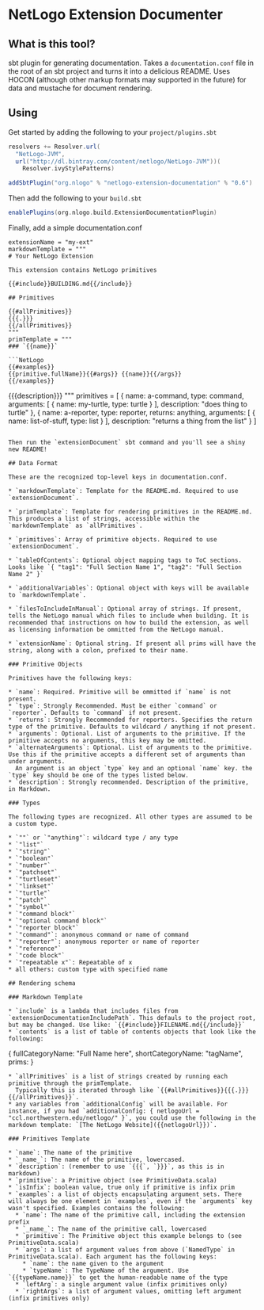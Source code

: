 # NetLogo Extension Documenter

## What is this tool?

sbt plugin for generating documentation.
Takes a `documentation.conf` file in the root of an sbt project and turns it into a delicious README.
Uses HOCON (although other markup formats may supported in the future) for data and
mustache for document rendering.

## Using

Get started by adding the following to your `project/plugins.sbt`

```scala
resolvers += Resolver.url(
  "NetLogo-JVM",
  url("http://dl.bintray.com/content/netlogo/NetLogo-JVM"))(
    Resolver.ivyStylePatterns)

addSbtPlugin("org.nlogo" % "netlogo-extension-documentation" % "0.6")
```

Then add the following to your `build.sbt`

```scala
enablePlugins(org.nlogo.build.ExtensionDocumentationPlugin)
```

Finally, add a simple documentation.conf

```hocon
extensionName = "my-ext"
markdownTemplate = """
# Your NetLogo Extension

This extension contains NetLogo primitives

{{#include}}BUILDING.md{{/include}}

## Primitives

{{#allPrimitives}}
{{{.}}}
{{/allPrimitives}}
"""
primTemplate = """
### `{{name}}`

```NetLogo
{{#examples}}
{{primitive.fullName}}{{#args}} {{name}}{{/args}}
{{/examples}}
```

{{{description}}}
"""
primitives = [
  {
    name: a-command,
    type: command,
    arguments: [ { name: my-turtle, type: turtle } ],
    description: "does thing to turtle"
  },
  {
    name: a-reporter,
    type: reporter,
    returns: anything,
    arguments: [ { name: list-of-stuff, type: list } ],
    description: "returns a thing from the list"
  }
]
```

Then run the `extensionDocument` sbt command and you'll see a shiny new README!

## Data Format

These are the recognized top-level keys in documentation.conf.

* `markdownTemplate`: Template for the README.md. Required to use `extensionDocument`.

* `primTemplate`: Template for rendering primitives in the README.md. This produces a list of strings, accessible within the `markdownTemplate` as `allPrimitives`.

* `primitives`: Array of primitive objects. Required to use `extensionDocument`.

* `tableOfContents`: Optional object mapping tags to ToC sections. Looks like `{ "tag1": "Full Section Name 1", "tag2": "Full Section Name 2" }`

* `additionalVariables`: Optional object with keys will be available to `markdownTemplate`.

* `filesToIncludeInManual`: Optional array of strings. If present, tells the NetLogo manual which files to include when building. It is recommended that instructions on how to build the extension, as well as licensing information be ommitted from the NetLogo manual.

* `extensionName`: Optional string. If present all prims will have the string, along with a colon, prefixed to their name.

### Primitive Objects

Primitives have the following keys:

* `name`: Required. Primitive will be ommitted if `name` is not present.
* `type`: Strongly Recommended. Must be either `command` or `reporter`. Defaults to `command` if not present.
* `returns`: Strongly Recommended for reporters. Specifies the return type of the primitive. Defaults to wildcard / anything if not present.
* `arguments`: Optional. List of arguments to the primitive. If the primitive accepts no arguments, this key may be omitted.
* `alternateArguments`: Optional. List of arguments to the primitive. Use this if the primitive accepts a different set of arguments than under arguments.
  An argument is an object `type` key and an optional `name` key. the `type` key should be one of the types listed below.
* `description`: Strongly recommended. Description of the primitive, in Markdown.

### Types

The following types are recognized. All other types are assumed to be a custom type.

* `""` or `"anything"`: wildcard type / any type
* `"list"`
* `"string"`
* `"boolean"`
* `"number"`
* `"patchset"`
* `"turtleset"`
* `"linkset"`
* `"turtle"`
* `"patch"`
* `"symbol"`
* `"command block"`
* `"optional command block"`
* `"reporter block"`
* `"command"`: anonymous command or name of command
* `"reporter"`: anonymous reporter or name of reporter
* `"reference"`
* `"code block"`
* `"repeatable x"`: Repeatable of x
* all others: custom type with specified name

## Rendering schema

### Markdown Template

* `include` is a lambda that includes files from `extensionDocumentationIncludePath`. This defauls to the project root, but may be changed. Use like: `{{#include}}FILENAME.md{{/include}}`
* `contents` is a list of table of contents objects that look like the following:
```
  {
    fullCategoryName: "Full Name here",
    shortCategoryName: "tagName",
    prims: <List of prims as described in Primitives template below>
  }
```
* `allPrimitives` is a list of strings created by running each primitive through the primTemplate.
  Typically this is iterated through like `{{#allPrimitives}}{{{.}}}{{/allPrimitives}}`.
* any variables from `additionalConfig` will be available. For instance, if you had `additionalConfig: { netlogoUrl = "ccl.northwestern.edu/netlogo/" }`, you could use the following in the markdown template: `[The NetLogo Website]({{netlogoUrl}})`.

### Primitives Template

* `name`: The name of the primitive
* `_name_`: The name of the primitive, lowercased.
* `description`: (remember to use `{{{`, `}}}`, as this is in markdown)
* `primitive`: a Primitive object (see PrimitiveData.scala)
* `isInfix`: boolean value, true only if primitive is infix prim
* `examples`: a list of objects encapsulating argument sets. There will always be one element in `examples`, even if the `arguments` key wasn't specified. Examples contains the following:
  * `name`: The name of the primitive call, including the extension prefix
  * `_name_`: The name of the primitive call, lowercased
  * `primitive`: The Primitive object this example belongs to (see PrimitiveData.scala)
  * `args`: a list of argument values from above (`NamedType` in PrimitiveData.scala). Each argument has the following keys:
    * `name`: the name given to the argument
    * `typeName`: The TypeName of the argument. Use `{{typeName.name}}` to get the human-readable name of the type
  * `leftArg`: a single argument value (infix primitives only)
  * `rightArgs`: a list of argument values, omitting left argument (infix primitives only)
